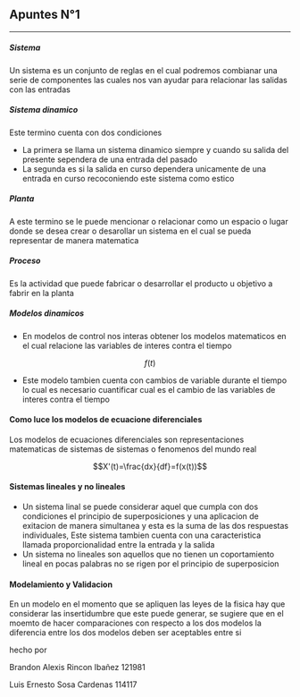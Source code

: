 ## Apuntes N°1 
***
##### Sistema 

Un sistema es un conjunto de reglas en el cual podremos combianar una serie de componentes las cuales nos van ayudar para relacionar las salidas con las entradas

##### Sistema dinamico
Este termino cuenta con dos condiciones 
* La primera se llama un sistema dinamico siempre y cuando su salida del presente sependera de una entrada del pasado
* La segunda es si la salida en curso dependera unicamente de una entrada en curso recoconiendo este sistema como estico

##### Planta
A este termino se le puede mencionar o relacionar como un espacio o lugar donde se desea crear o desarollar un sistema en el cual se pueda representar de manera matematica

##### Proceso 
Es la actividad que puede fabricar o desarrollar el producto u objetivo a fabrir en la planta 

##### Modelos dinamicos 
+ En modelos de control nos interas obtener los modelos matematicos en el cual relacione las variables de interes contra el tiempo
  
$$f(t)$$
+ Este modelo tambien cuenta con cambios de variable durante el tiempo lo cual es necesario cuantificar cual es el cambio de las variables de interes contra el tiempo 

#### Como luce los modelos de ecuacione diferenciales 
Los modelos de ecuaciones diferenciales son representaciones matematicas de sistemas de sistemas o fenomenos del mundo real 

$$X'(t)=\frac{dx}{df}=f(x(t))$$

#### Sistemas lineales y no lineales 
+ Un sistema linal se puede considerar aquel que cumpla con dos condiciones el principio de superposiciones y una aplicacion de exitacion de manera simultanea y esta es la suma de las dos respuestas individuales, Este sistema tambien cuenta con una caracteristica llamada proporcionalidad entre la entrada y la salida 
+ Un sistema no lineales son aquellos que no tienen un coportamiento lineal en pocas palabras no se rigen por el principio de superposicion 

#### Modelamiento y Validacion  
En un modelo en el momento que se apliquen las leyes de la fisica hay que considerar las insertidumbre que este puede generar, se sugiere que en el moemto de hacer comparaciones con respecto a los dos modelos la diferencia entre los dos modelos deben ser aceptables entre si 

hecho por 

Brandon Alexis Rincon Ibañez 121981

Luis Ernesto Sosa Cardenas 114117
